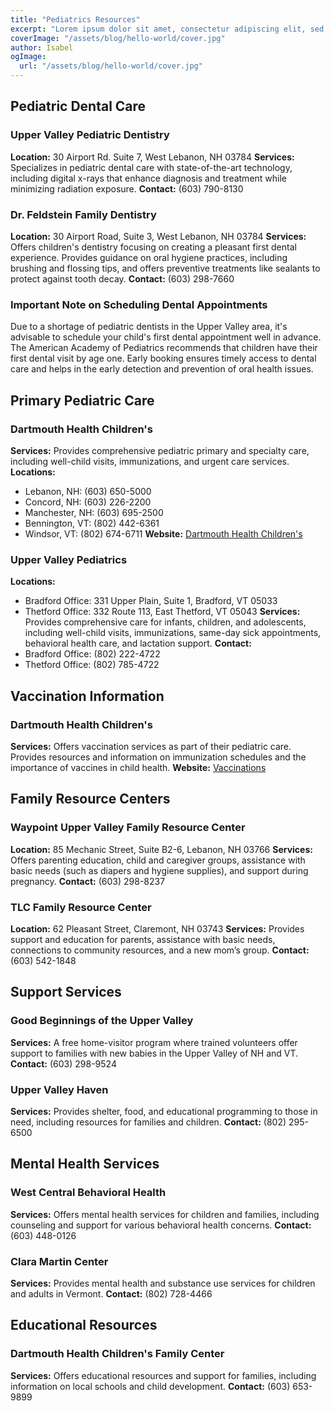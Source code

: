 ```yaml
---
title: "Pediatrics Resources"
excerpt: "Lorem ipsum dolor sit amet, consectetur adipiscing elit, sed do eiusmod tempor incididunt ut labore et dolore magna aliqua. Praesent elementum facilisis leo vel fringilla est ullamcorper eget. At imperdiet dui accumsan sit amet nulla facilities morbi tempus."
coverImage: "/assets/blog/hello-world/cover.jpg"
author: Isabel
ogImage:
  url: "/assets/blog/hello-world/cover.jpg"
---
```

## Pediatric Dental Care

### Upper Valley Pediatric Dentistry

**Location:** 30 Airport Rd. Suite 7, West Lebanon, NH 03784
**Services:** Specializes in pediatric dental care with state-of-the-art technology, including digital x-rays that enhance diagnosis and treatment while minimizing radiation exposure.
**Contact:** (603) 790-8130

### Dr. Feldstein Family Dentistry

**Location:** 30 Airport Road, Suite 3, West Lebanon, NH 03784
**Services:** Offers children's dentistry focusing on creating a pleasant first dental experience. Provides guidance on oral hygiene practices, including brushing and flossing tips, and offers preventive treatments like sealants to protect against tooth decay.
**Contact:** (603) 298-7660

### Important Note on Scheduling Dental Appointments

Due to a shortage of pediatric dentists in the Upper Valley area, it's advisable to schedule your child's first dental appointment well in advance. The American Academy of Pediatrics recommends that children have their first dental visit by age one. Early booking ensures timely access to dental care and helps in the early detection and prevention of oral health issues.

## Primary Pediatric Care

### Dartmouth Health Children's

**Services:** Provides comprehensive pediatric primary and specialty care, including well-child visits, immunizations, and urgent care services.
**Locations:**

- Lebanon, NH: (603) 650-5000
- Concord, NH: (603) 226-2200
- Manchester, NH: (603) 695-2500
- Bennington, VT: (802) 442-6361
- Windsor, VT: (802) 674-6711
**Website:** [Dartmouth Health Children's](https://childrens.dartmouth-health.org/)

### Upper Valley Pediatrics

**Locations:**

- Bradford Office: 331 Upper Plain, Suite 1, Bradford, VT 05033
- Thetford Office: 332 Route 113, East Thetford, VT 05043
**Services:** Provides comprehensive care for infants, children, and adolescents, including well-child visits, immunizations, same-day sick appointments, behavioral health care, and lactation support.
**Contact:**
- Bradford Office: (802) 222-4722
- Thetford Office: (802) 785-4722

## Vaccination Information

### Dartmouth Health Children's

**Services:** Offers vaccination services as part of their pediatric care. Provides resources and information on immunization schedules and the importance of vaccines in child health.
**Website:** [Vaccinations](https://www.dartmouth-hitchcock.org/infectious-disease/vaccinations)

## Family Resource Centers

### Waypoint Upper Valley Family Resource Center

**Location:** 85 Mechanic Street, Suite B2-6, Lebanon, NH 03766
**Services:** Offers parenting education, child and caregiver groups, assistance with basic needs (such as diapers and hygiene supplies), and support during pregnancy.
**Contact:** (603) 298-8237

### TLC Family Resource Center

**Location:** 62 Pleasant Street, Claremont, NH 03743
**Services:** Provides support and education for parents, assistance with basic needs, connections to community resources, and a new mom’s group.
**Contact:** (603) 542-1848

## Support Services

### Good Beginnings of the Upper Valley

**Services:** A free home-visitor program where trained volunteers offer support to families with new babies in the Upper Valley of NH and VT.
**Contact:** (603) 298-9524

### Upper Valley Haven

**Services:** Provides shelter, food, and educational programming to those in need, including resources for families and children.
**Contact:** (802) 295-6500

## Mental Health Services

### West Central Behavioral Health

**Services:** Offers mental health services for children and families, including counseling and support for various behavioral health concerns.
**Contact:** (603) 448-0126

### Clara Martin Center

**Services:** Provides mental health and substance use services for children and adults in Vermont.
**Contact:** (802) 728-4466

## Educational Resources

### Dartmouth Health Children's Family Center

**Services:** Offers educational resources and support for families, including information on local schools and child development.
**Contact:** (603) 653-9899
